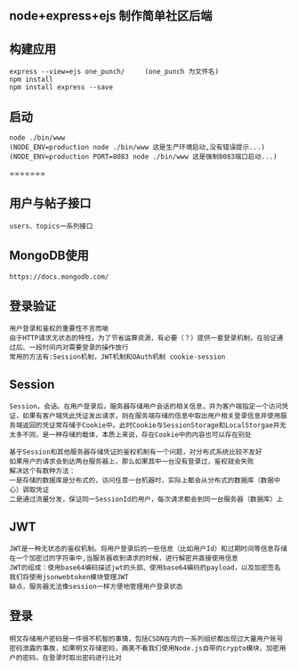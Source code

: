 ## node+express+ejs 制作简单社区后端

## 构建应用 
    express --view=ejs one_punch/     (one_punch 为文件名)
    npm install
    npm install express --save
    
## 启动
    node ./bin/www
    (NODE_ENV=production node ./bin/www 这是生产环境启动,没有错误提示...)
    (NODE_ENV=production PORT=8083 node ./bin/www 这是强制8083端口启动...)
    
    
=======
## 用户与帖子接口
    users、topics一系列接口

## MongoDB使用
    https://docs.mongodb.com/
    
## 登录验证
    用户登录和鉴权的重要性不言而喻
    由于HTTP请求无状态的特性，为了节省运算资源，有必要（？）提供一套登录机制，在验证通过后、一段时间内对需要登录的操作放行
    常用的方法有:Session机制，JWT机制和OAuth机制 cookie-session

## Session
    Session，会话。在用户登录后，服务器存储用户会话的相关信息，并为客户端指定一个访问凭证，如果有客户端凭此凭证发出请求，则在服务端存储的信息中取出用户相关登录信息并使用服务端返回的凭证常存储于Cookie中。此时Cookie与SessionStorage和LocalStorgae并无太多不同，是一种存储的载体，本质上来说，存在Cookie中的内容也可以存在别处
    
    基于Session和其他服务器存储凭证的鉴权机制有一个问题，对分布式系统比较不友好
    如果用户的请求会到达两台服务器上，那么如果其中一台没有登录过，鉴权就会失败
    解决这个有数种方法：
    一是存储的数据库是分布式的，访问任意一台机器时，实际上都会从分布式的数据库（数据中心）调取凭证
    二是通过流量分发，保证同一SessionId的用户，每次请求都会到同一台服务器（数据库）上

## JWT
    JWT是一种无状态的鉴权机制。将用户登录后的一些信息（比如用户Id）和过期时间等信息存储在一个加密过的字符串中,当服务器收到请求的时候，进行解密并直接使用信息
    JWT的组成：使用base64编码描述jwt的头部、使用base64编码的payload，以及加密签名
    我们将使用jsonwebtoken模块管理JWT
    缺点，服务器无法像session一样方便地管理用户登录状态

## 登录
    明文存储用户密码是一件很不机智的事情，包括CSDN在内的一系列组织都出现过大量用户账号密码泄露的事故，如果明文存储密码，画美不看我们使用Node.js自带的crypto模块，加密用户的密码，在登录时取出密码进行比对
    
    

